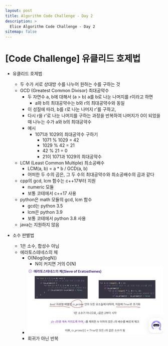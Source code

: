 ```yaml
---
layout: post
title: Algorithm Code Challenge - Day 2
description: >
  Elice Algorithm Code Challenge - Day 2
sitemap: false
---
```


# [Code Challenge] 유클리드 호제법

- 유클리드 호제법
    - 두 수가 서로 상대방 수를 나누어 원하는 수를 구하는 것
    - GCD (Greatest Common Divisor) 최대공약수
        - 두 자연수 a, b에 대해서 (a > b) a를 b로 나눈 나머지를 r이라고 하면
            - a와 b의 최대공약수는 b와 r의 최대공약수와 동일
        - 이 성질에 따라, b를 r로 나눈 나머지 r'를 구하고, 
        - 다시 r을 r'로 나눈 나머지를 구하는 과정을 반복하여 나머지가 0이 되었을때 나누는 수가 a와 b의 최대공약수
        - 예시
            - 1071과 1029의 최대공약수 구하기
                - 1071 % 1029 = 42
                - 1029 % 42 = 21
                - 42 % 21 = 0
                - 21이 1071과 1029의 최대공약수
    - LCM (Least Common Multiple) 최소공배수
        - LCM(a, b) = a * b / GCD(a, b)
        - 어떠한 두 수의 곱은, 그 두 수의 최대공약수와 최소공배수의 곱과 같다
    - cpp의 gcd, lcm 함수는 c++17부터 지원 
        - numeric 모듈
        - 보통 코테에서 c++17 사용
    - python은 math 모듈의 gcd, lcm 함수
        - gcd는 python 3.5
        - lcm은 python 3.9
        - 보통 코테에서 python 3.8 사용
    - java는 지원하지 않음

- 소수 판별법
    - 1은 소수, 합성수 아님
    - 에라토스테네스의 체
        - O(Nlog(logN))
            - N이 커지면 거의 O(N)
        - ![Full-width image](/algorithm/image/image.png)
        - 회귀가 아닌 반복
        
